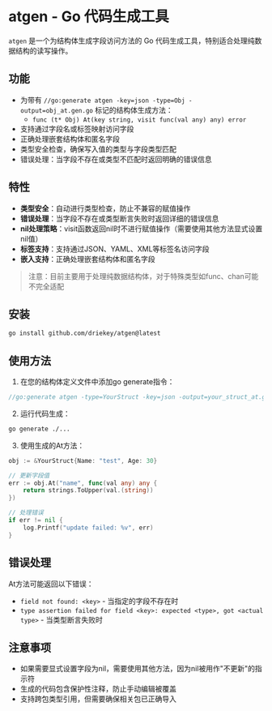 # atgen - Go 代码生成工具

`atgen` 是一个为结构体生成字段访问方法的 Go 代码生成工具，特别适合处理纯数据结构的读写操作。

## 功能
- 为带有 `//go:generate atgen -key=json -type=Obj -output=obj_at.gen.go` 标记的结构体生成方法：
  - `func (t* Obj) At(key string, visit func(val any) any) error`
- 支持通过字段名或标签映射访问字段
- 正确处理嵌套结构体和匿名字段
- 类型安全检查，确保写入值的类型与字段类型匹配
- 错误处理：当字段不存在或类型不匹配时返回明确的错误信息

## 特性
- **类型安全**：自动进行类型检查，防止不兼容的赋值操作
- **错误处理**：当字段不存在或类型断言失败时返回详细的错误信息
- **nil处理策略**：visit函数返回nil时不进行赋值操作（需要使用其他方法显式设置nil值）
- **标签支持**：支持通过JSON、YAML、XML等标签名访问字段
- **嵌入支持**：正确处理嵌套结构体和匿名字段

> 注意：目前主要用于处理纯数据结构体，对于特殊类型如func、chan可能不完全适配

## 安装

```bash
go install github.com/driekey/atgen@latest
```

## 使用方法

1. 在您的结构体定义文件中添加go generate指令：
```go
//go:generate atgen -type=YourStruct -key=json -output=your_struct_at.gen.go
```

2. 运行代码生成：
```bash
go generate ./...
```

3. 使用生成的At方法：
```go
obj := &YourStruct{Name: "test", Age: 30}

// 更新字段值
err := obj.At("name", func(val any) any {
    return strings.ToUpper(val.(string))
})

// 处理错误
if err != nil {
    log.Printf("update failed: %v", err)
}
```

## 错误处理

At方法可能返回以下错误：
- `field not found: <key>` - 当指定的字段不存在时
- `type assertion failed for field <key>: expected <type>, got <actual type>` - 当类型断言失败时

## 注意事项

- 如果需要显式设置字段为nil，需要使用其他方法，因为nil被用作"不更新"的指示符
- 生成的代码包含保护性注释，防止手动编辑被覆盖
- 支持跨包类型引用，但需要确保相关包已正确导入